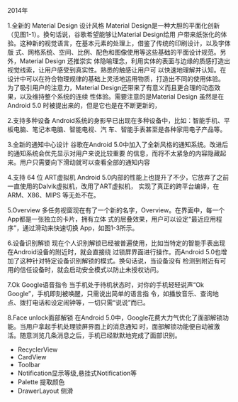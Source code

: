 2014年

1.全新的 Material Design 设计风格
Material Design是一种大胆的平面化创新（见图1-1）。换句话说，谷歌希望能够让Material Design给用
户带来纸张化的体验。这种新的视觉语言，在基本元素的处理上，借鉴了传统的印刷设计，以及字体版
式、网格系统、空间、比例、配色和图像使用等这些基础的平面设计规范。另外，Material Design 还推崇实
体隐喻理念，利用实体的表面与边缘的质感打造出视觉线索，让用户感受到真实性。熟悉的触感让用户可
以快速地理解并认知。在设计中可以在符合物理规律的基础上灵活地运用物质，打造出不同的使用体验。
为了吸引用户的注意力，Material Design还带来了有意义而且更合理的动态效果，以及维持整个系统的连续
性体验。需要注意的是Material Design 虽然是在 Android 5.0 时被提出来的，但是它也是在不断更新的，

2.支持多种设备
Android系统的身影早已出现在多种设备中，比如：智能手机、平板电脑、笔记本电脑、智能电视、汽
车、智能手表甚至是各种家用电子产品等。

3.全新的通知中心设计
谷歌在Android  5.0中加入了全新风格的通知系统。改进后的通知系统会优先显示对用户来说比较重要
的信息，而将不太紧急的内容隐藏起来。用户只需要向下滑动就可以查看全部的通知内容

4.支持 64 位 ART虚拟机
Android 5.0内部的性能上也提升了不少，它放弃了之前一直使用的Dalvik虚拟机，改用了ART虚拟机，
实现了真正的跨平台编译，在ARM、X86、MIPS 等无处不在。

5.Overview
多任务视窗现在有了一个新的名字，Overview。在界面中，每一个App都是一张独立的卡片，拥有立体
式的层叠效果，用户可以设定“最近应用程序”，通过滑动来快速切换 App，如图1-3所示。

6.设备识别解锁
现在个人识别解锁已经被普遍使用，比如当特定的智能手表出现在Android设备的附近时，就会直接绕
过锁屏界面进行操作。而Android  5.0也增加了这种针对特定设备识别解锁的模式。换句话说，当设备没有
检测到附近有可用的信任设备时，就会启动安全模式以防止未授权访问。

7.Ok Google语音指令
当手机处于待机状态时，对你的手机轻轻说声“Ok Google”，手机即刻被唤醒，只需说出简单的语言指
令，如播放音乐、查询地点、拨打电话和设定闹钟等，一切只需“说说”而已。

8.Face unlock面部解锁
在Android 5.0中，Google花费大力气优化了面部解锁功能。当用户拿起手机处理锁屏界面上的消息通知
时，面部解锁功能便自动被激活。随意浏览几条消息之后，手机已经默默地完成了面部识别。

- RecyclerView
- CardView
- Toolbar
- Notification显示等级,悬挂式Notification等
- Palette  提取颜色
- DrawerLayout 侧滑